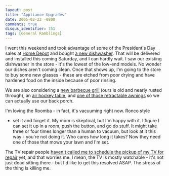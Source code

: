 ```yaml
---
layout: post
title: "Appliance Upgrades"
date: 2005-02-22 -0800
comments: true
disqus_identifier: 751
tags: [General Ramblings]
---
```

I went this weekend and took advantage of some of the President's Day
sales at [Home Depot](http://www.homedepot.com) and bought [a new
dishwasher](http://www.homedepot.com/prel80/HDUS/EN_US/diy_main/pg_diy.jsp?prod_id=HD0000001225).
That will be delivered and installed this coming Saturday, and I can
hardly wait. I saw our existing dishwasher in the store - it's the
lowest of the low-end models. No wonder our dishes aren't coming clean.
Once that shows up, I'm going to the store to buy some new glasses -
these are etched from poor drying and have hardened food on the inside
because of poor rinsing.
 
 We are also considering a [new barbecue
grill](http://www.lowes.com/lkn?action=productDetail&productId=160225-451-463453305)
(ours is old and nearly rusted through), an [air hockey
table](http://www.walmart.com/catalog/product.gsp?product_id=3311676&cat=78356&type=21&dept=101851&path=0%3A101851%3A115420%3A78356),
and [one of those retractable
awnings](http://www.costco.com/Browse/Productgroup.aspx?prodid=11023463&whse=&topnav=&cat=&s=1)
so we can actually use our back porch.
 
 I'm loving the Roomba - in fact, it's vacuuming right now. Ronco style
- set it and forget it. My mom is skeptical, but I'm happy with it. I
figure I can set it up in a room, push the button, and go do stuff. It
might take three or four times longer than a human to vacuum, but look
at it this way - you're not doing it. Who cares how long it takes? Now
they need one of those that mows your lawn and I'm set.
 
 The TV repair people [haven't called me to schedule the pickup of my TV
for repair](/archive/2005/02/15/new-tube-required.aspx) yet, and that
worries me. I mean, the TV is mostly watchable - it's not just dead
sitting there - but I'd like to get this resolved ASAP. The stress of
the thing is killing me.

